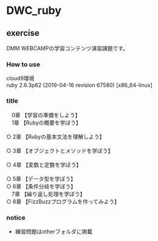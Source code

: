 # DWC_ruby
## exercise
DMM WEBCAMPの学習コンテンツ演習課題です。
### How to use
cloud9環境<br>
ruby 2.6.3p62 (2019-04-16 revision 67580) [x86_64-linux]
### title
　0章 【学習の準備をしよう】<br>
　1章 【Rubyの概要を学ぼう】<br>	
○ 2章 【Rubyの基本文法を理解しよう】<br>	
○ 3章 【オブジェクトとメソッドを学ぼう】<br>	
○ 4章 【変数と定数を学ぼう】<br>	
○ 5章 【データ型を学ぼう】<br>	
○ 6章 【条件分岐を学ぼう】<br>	
　7章 【繰り返し処理を学ぼう】<br>
○ 8章 【FizzBuzzプログラムを作ってみよう】
### notice
* 練習問題はotherフォルダに掲載
